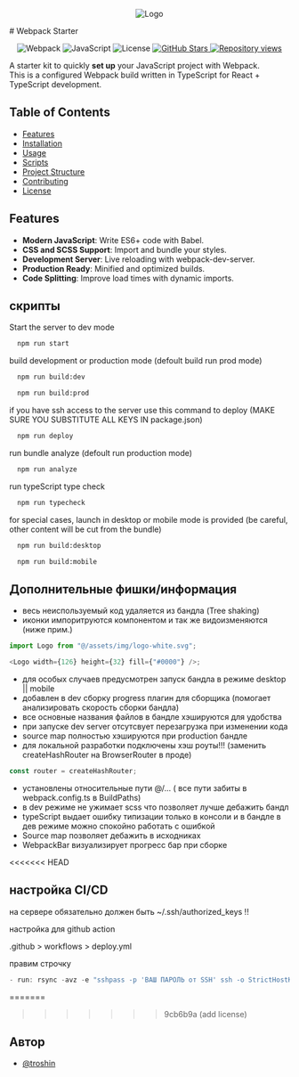 <p align="center">
  <img src="https://github.com/Creator11/webpack-starter/raw/main/src/assets/img/logo.jpg" alt="Logo">
</p>
# Webpack Starter
<p align="center">
  <img src="https://img.shields.io/badge/Webpack-5.96.1-blue.svg" alt="Webpack">
  <img src="https://img.shields.io/badge/JavaScript-ES6-yellow.svg" alt="JavaScript">
  <img src="https://img.shields.io/badge/license-MIT-green.svg" alt="License">
  <a href="https://github.com/Creator11/webpack-starter">
    <img src="https://img.shields.io/github/stars/Creator11/webpack-starter?style=social" alt="GitHub Stars">
  </a>
  <a href="https://github.com/Creator11/webpack-starter">
    <img src="https://hits.dwyl.com/Creator11/webpack-starter.svg?style=flat" alt="Repository views">
  </a>
</p>

A starter kit to quickly **set up** your JavaScript project with Webpack.  
This is a configured Webpack build written in TypeScript for React + TypeScript development.

## Table of Contents
- [Features](#features)
- [Installation](#installation)
- [Usage](#usage)
- [Scripts](#scripts)
- [Project Structure](#project-structure)
- [Contributing](#contributing)
- [License](#license)

## Features
- **Modern JavaScript**: Write ES6+ code with Babel.
- **CSS and SCSS Support**: Import and bundle your styles.
- **Development Server**: Live reloading with webpack-dev-server.
- **Production Ready**: Minified and optimized builds.
- **Code Splitting**: Improve load times with dynamic imports.

## скрипты

Start the server to dev mode

```bash
  npm run start
```

build development or production mode (defoult build run prod mode)

```bash
  npm run build:dev
```

```bash
  npm run build:prod
```

if you have ssh access to the server
use this command to deploy (MAKE SURE YOU SUBSTITUTE ALL KEYS IN package.json)

```bash
  npm run deploy
```

run bundle analyze (defoult run production mode)

```bash
  npm run analyze
```

run typeScript type check

```bash
  npm run typecheck
```

for special cases, launch in desktop or mobile mode is provided
(be careful, other content will be cut from the bundle)

```bash
  npm run build:desktop
```

```bash
  npm run build:mobile
```

## Дополнительные фишки/информация

- весь неиспользуемый код удаляется из бандла (Tree shaking)
- иконки импоритруются компонентом и так же видоизменяются (ниже прим.)

```javascript
import Logo from "@/assets/img/logo-white.svg";

<Logo width={126} height={32} fill={"#0000"} />;
```

- для особых случаев предусмотрен запуск бандла в режиме desktop || mobile
- добавлен в dev сборку progress плагин для сборщика (помогает анализировать скорость сборки бандла)
- все основные названия файлов в бандле хэшируются для удобства
- при запуске dev server отсутсвует перезагрузка при изменении кода
- source map полностью хэшируются при production бандле
- для локальной разработки подключены хэш роуты!!! (заменить createHashRouter на BrowserRouter в проде)

```javascript
const router = createHashRouter;
```

- установлены относительные пути @/... ( все пути забиты в webpack.config.ts в BuildPaths)
- в dev режиме не ужимает scss что позволяет лучше дебажить бандл
- typeScript выдает ошибку типизации только в консоли и в бандле в дев режиме можно спокойно работать с ошибкой
- Source map позволяет дебажить в исходниках
- WebpackBar визуализирует прогресс бар при сборке

<<<<<<< HEAD
## настройка CI/CD

на сервере обязательно должен быть ~/.ssh/authorized_keys !!

настройка для github action

.github > workflows > deploy.yml

правим строчку

```javascript
- run: rsync -avz -e "sshpass -p 'ВАШ ПАРОЛЬ от SSH' ssh -o StrictHostKeyChecking=no" build/ admin@netangels.ru:/home/admin/mysite.ru/app
```
 
 
=======
>>>>>>> 9cb6b9a (add license)
## Автор

- [@troshin](https://github.com/dTroshin11)
